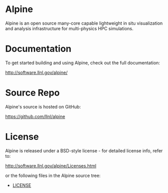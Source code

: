 
Alpine
===========

Alpine is an open source many-core capable lightweight in situ visualization and analysis infrastructure for multi-physics HPC simulations.

Documentation
=================

To get started building and using Alpine, check out the full documentation:

http://software.llnl.gov/alpine/


Source Repo
=================

Alpine's source is hosted on GitHub:

https://github.com/llnl/alpine


License
===========

Alpine is released under a BSD-style license - for detailed license info, refer to:

http://software.llnl.gov/alpine/Licenses.html

or the following files in the Alpine source tree:
- [LICENSE](/LICENSE)
